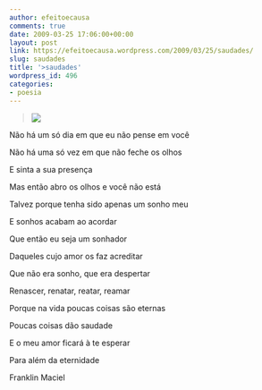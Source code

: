 ```yaml
---
author: efeitoecausa
comments: true
date: 2009-03-25 17:06:00+00:00
layout: post
link: https://efeitoecausa.wordpress.com/2009/03/25/saudades/
slug: saudades
title: '>saudades'
wordpress_id: 496
categories:
- poesia
---
```


>[![](http://efeitoecausa.files.wordpress.com/2009/03/resonhar.jpg?w=192)](http://efeitoecausa.files.wordpress.com/2009/03/resonhar.jpg)  

Não há um só dia em que eu não pense em você

 

Não há uma só vez em que não feche os olhos

 

E sinta a sua presença

 

Mas então abro os olhos e você não está

 

Talvez porque tenha sido apenas um sonho meu

 

E sonhos acabam ao acordar

 

 

Que então eu seja um sonhador

 

Daqueles cujo amor os faz acreditar

 

Que não era sonho, que era despertar

 

Renascer, renatar, reatar, reamar

 

Porque na vida poucas coisas são eternas

 

Poucas coisas dão saudade

 

E o meu amor ficará à te esperar

 

Para além da eternidade

 

 

 

Franklin Maciel

 
